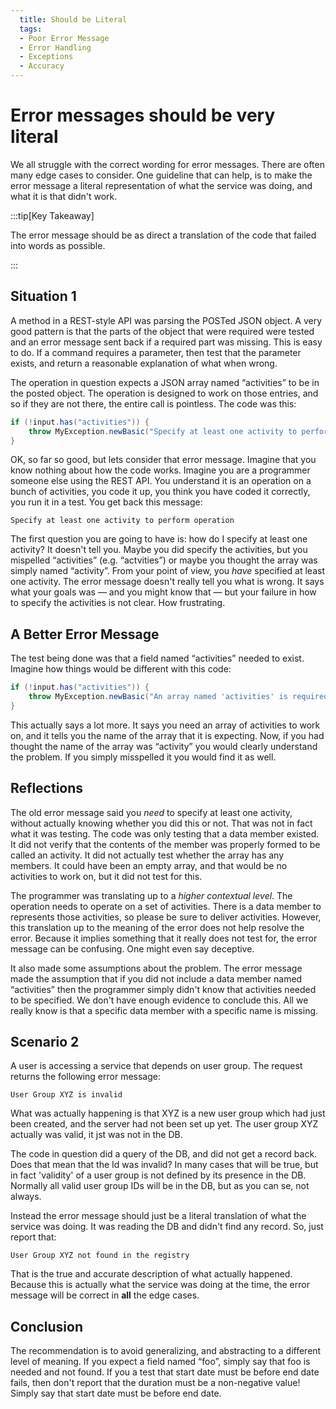 ```yaml
---
  title: Should be Literal
  tags: 
  - Poor Error Message
  - Error Handling
  - Exceptions
  - Accuracy
---
```

#  Error messages should be very literal

We all struggle with the correct wording for error messages.  There are often many edge cases to consider.  One guideline that can help, is to make the error message a literal representation of what the service was doing, and what it is that didn't work.

:::tip[Key Takeaway]

The error message should be as direct a translation of the code that failed into words as possible.

:::

## Situation 1

A method in a REST-style API was parsing the POSTed JSON object. A very good pattern is that the parts of the object that were required were tested and an error message sent back if a required part was missing. This is easy to do. If a command requires a parameter, then test that the parameter exists, and return a reasonable explanation of what when wrong. 

The operation in question expects a JSON array named “activities” to be in the posted object. The operation is designed to work on those entries, and so if they are not there, the entire call is pointless. The code was this:

```java
if (!input.has("activities")) {
    throw MyException.newBasic("Specify at least one activity to perform operation");
}
```

OK, so far so good, but lets consider that error message. Imagine that you know nothing about how the code works. Imagine you are a programmer someone else using the REST API. You understand it is an operation on a bunch of activities, you code it up, you think you have coded it correctly, you run it in a test. You get back this message:

```
Specify at least one activity to perform operation
```

The first question you are going to have is: how do I specify at least one activity? It doesn't tell you. Maybe you did specify the activities, but you mispelled “activities” (e.g. “actvities”) or maybe you thought the array was simply named “activity”. From your point of view, you _have_ specified at least one activity. The error message doesn't really tell you what is wrong. It says what your goals was — and you might know that — but your failure in how to specify the activities is not clear. How frustrating.

## A Better Error Message

The test being done was that a field named “activities” needed to exist. Imagine how things would be different with this code:

```java
if (!input.has("activities")) {
    throw MyException.newBasic("An array named 'activities' is required");
}
```

This actually says a lot more. It says you need an array of activities to work on, and it tells you the name of the array that it is expecting. Now, if you had thought the name of the array was “activity” you would clearly understand the problem. If you simply misspelled it you would find it as well.

## Reflections

The old error message said you _need_ to specify at least one activity, without actually knowing whether you did this or not. That was not in fact what it was testing. The code was only testing that a data member existed. It did not verify that the contents of the member was properly formed to be called an activity. It did not actually test whether the array has any members. It could have been an empty array, and that would be no activities to work on, but it did not test for this. 

The programmer was translating up to a _higher contextual level_. The operation needs to operate on a set of activities. There is a data member to represents those activities, so please be sure to deliver activities. However, this translation up to the meaning of the error does not help resolve the error. Because it implies something that it really does not test for, the error message can be confusing. One might even say deceptive. 

It also made some assumptions about the problem. The error message made the assumption that if you did not include a data member named “activities” then the programmer simply didn't know that activities needed to be specified. We don't have enough evidence to conclude this. All we really know is that a specific data member with a specific name is missing.

## Scenario 2

A user is accessing a service that depends on user group.  The request returns the following error message:

```
User Group XYZ is invalid
```

What was actually happening is that XYZ is a new user group which had just been created, and the server had not been set up yet.  The user group XYZ actually was valid, it jst was not in the DB.

The code in question did a query of the DB, and did not get a record back.  Does that mean that the Id was invalid?  In many cases that will be true, but in fact 'validity' of a user group is not defined by its presence in the DB.  Normally all valid user group IDs will be in the DB, but as you can se, not always.

Instead the error message should just be a literal translation of what the service was doing.  It was reading the DB and didn't find any record.  So, just report that:

```
User Group XYZ not found in the registry
```

That is the true and accurate description of what actually happened.  Because this is actually what the service was doing at the time, the error message will be correct in **all** the edge cases.

## Conclusion

The recommendation is to avoid generalizing, and abstracting to a different level of meaning. If you expect a field named “foo”, simply say that foo is needed and not found. If you a test that start date must be before end date fails, then don't report that the duration must be a non-negative value! Simply say that start date must be before end date. 
